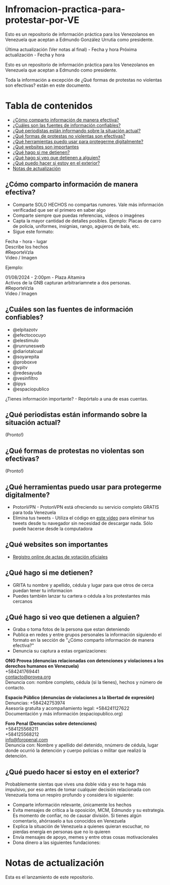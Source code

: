 # Infromacion-practica-para-protestar-por-VE
Esto es un repositorio de información práctica para los Venezolanos en Venezuela que aceptan a Edmundo González Urrutia como presidente.

Última actualización (Ver notas al final) - Fecha y hora
Próxima actualización - Fecha y hora

Esto es un repositorio de información práctica para los Venezolanos en Venezuela que aceptan a Edmundo como presidente.

Toda la información a excepción de ¿Qué formas de protestas no violentas son efectivas? están en este documento.

# Tabla de contenidos
- [¿Cómo comparto información de manera efectiva?](https://github.com/doblea13/Infromacion-pr-ctica-para-protestar-por-VE/edit/main/README.md#c%C3%B3mo-comparto-informaci%C3%B3n-de-manera-efectiva)
- [¿Cuáles son las fuentes de información confiables?](https://github.com/doblea13/Infromacion-pr-ctica-para-protestar-por-VE/edit/main/README.md#cu%C3%A1les-son-las-fuentes-de-informaci%C3%B3n-confiables)
- [¿Qué periodistas están informando sobre la situación actual?](https://github.com/doblea13/Infromacion-pr-ctica-para-protestar-por-VE/edit/main/README.md#qu%C3%A9-periodistas-est%C3%A1n-informando-sobre-la-situaci%C3%B3n-actual)
- [¿Qué formas de protestas no violentas son efectivas?](https://github.com/doblea13/Infromacion-pr-ctica-para-protestar-por-VE/edit/main/README.md#qu%C3%A9-formas-de-protestas-no-violentas-son--efectivas)
- [¿Qué herramientas puedo usar para protegerme digitalmente?](https://github.com/doblea13/Infromacion-pr-ctica-para-protestar-por-VE/edit/main/README.md#qu%C3%A9-herramientas-puedo-usar-para-protegerme-digitalmente)
- [¿Qué websites son importantes](https://github.com/doblea13/Infromacion-pr-ctica-para-protestar-por-VE/edit/main/README.md#qu%C3%A9-websites-son-importantes)
- [¿Qué hago si me detienen?](https://github.com/doblea13/Infromacion-pr-ctica-para-protestar-por-VE/edit/main/README.md#qu%C3%A9-hago-si-me-detienen)
- [¿Qué hago si veo que detienen a alguien?](https://github.com/doblea13/Infromacion-pr-ctica-para-protestar-por-VE/edit/main/README.md#qu%C3%A9-hago-si-veo-que-detienen-a-alguien)
- [¿Qué puedo hacer si estoy en el exterior?](https://github.com/doblea13/Infromacion-pr-ctica-para-protestar-por-VE/edit/main/README.md#qu%C3%A9-puedo-hacer-si-estoy-en-el-exterior)
- [Notas de actualización](https://github.com/doblea13/Infromacion-pr-ctica-para-protestar-por-VE/edit/main/README.md#notas-de-actualizaci%C3%B3n)

## ¿Cómo comparto información de manera efectiva?
- Comparte SOLO HECHOS no compartas rumores. Vale más información verificadad que ser el primero en saber algo
- Comparte siempre que puedas referencias, videos o imagénes 
- Capta la mayor cantidad de detalles posibles. Ejemplo: Placas de carro de policía, uniformes, insignias, rango, agujeros de bala, etc.
- Sigue este formato:

Fecha - hora - lugar
<br>Describe los hechos
<br>#ReporteVzla
<br>Video / Imagen

Ejemplo: 

01/08/2024 - 2:00pm - Plaza Altamira
<br>Activos de la GNB capturan arbitrariamnete a dos personas.
<br>#ReporteVzla 
<br>Video / Imagen

## ¿Cuáles son las fuentes de información confiables?
- @elpitazotv
- @efectococuyo 
- @elestimulo 
- @runrunesweb 
- @diariotalcual 
- @soyarepita 
- @proboxve
- @vpitv 
- @redesayuda
- @vesinfiltro 
- @ipys
- @espaciopublico

¿Tienes información importante? - Repórtalo a una de esas cuentas.

## ¿Qué periodistas están informando sobre la situación actual?
(Pronto!)

## ¿Qué formas de protestas no violentas son  efectivas?
(Pronto!)

## ¿Qué herramientas puedo usar para protegerme digitalmente?
- ProtonVPN - ProtonVPN está ofreciendo su servicio completo GRATIS para toda Venezuela
- Elimina tus tweets - Utiliza el código en [este video](youtube) para eliminar tus tweets desde tu navegador sin necesidad de descargar nada. Sólo puede hacerse desde la computadora

## ¿Qué websites son importantes
- [Registro online de actas de votación oficiales](https://resultadospresidencialesvenezuela2024.com/)

## ¿Qué hago si me detienen?
- GRITA tu nombre y apellido, cédula y lugar para que otros de cerca puedan tener tu informacion
- Puedes también lanzar tu cartera o cédula a los protestantes más cercanos

## ¿Qué hago si veo que detienen a alguien?  
- Graba o toma fotos de la persona que estan deteniendo
- Publica en redes y entre grupos personales la información siguiendo el formato en la sección de "¿Cómo comparto información de manera efectiva?"
- Denuncia su captura a estas organizaciones:

**ONG Provea (denuncias relacionadas con detenciones y violaciones a los derechos humanos en Venezuela)**
<br>+584241769441
<br>contacto@provea.org
<br>Denuncia con: nombre completo, cédula (si la tienes), hechos y número de contacto.

**Espacio Público (denuncias de violaciones a la libertad de expresión)**
<br>Denuncias: +584242753974
<br>Asesoría gratuita y acompañamiento legal: +584241127622
<br>Documentación y más información (espaciopublico.org)

**Foro Penal (Denuncias sobre detenciones)**
<br>+584125568211
<br>+584125568212
<br>info@foropenal.com
<br>Denuncia con: Nombre y apellido del detenido, nnúmero de cédula, lugar donde ocurrió la detención y cuerpo policias o militar que realizó la detención.


## ¿Qué puedo hacer si estoy en el exterior?
Probablemente sientas que vives una doble vida y eso te haga más impulsivo, por eso antes de tomar cualquier decisión relacionada con Venezuela toma un respiro profundo y considera lo siguiente:
- Comparte información relevante, únicamente los hechos
- Evita mensajes de crítica a la oposición, MCM, Edmundo y su estrategia. Es momento de confiar, no de causar división. Si tienes algún comentario, ahórraselo a tus conocidos en Venezuela
- Explica la situación de Venezuela a quienes quieran escuchar, no pierdas energía en personas que no lo quieren
- Envía mensajes de apoyo, memes y entre otras cosas motivacionales
- Dona dinero a las siguientes fundaciones:


# Notas de actualización
Esta es el lanzamiento de este repositorio.
